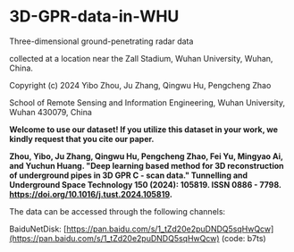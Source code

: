# 3D-GPR-data-in-WHU
Three-dimensional ground-penetrating radar data 

collected at a location near the Zall Stadium, Wuhan University, Wuhan, China. 

Copyright (c) 2024 Yibo Zhou, Ju Zhang, Qingwu Hu, Pengcheng Zhao

School of Remote Sensing and Information Engineering, Wuhan University, Wuhan 430079, China

**Welcome to use our dataset! If you utilize this dataset in your work, we kindly request that you cite our paper.**

**Zhou, Yibo, Ju Zhang, Qingwu Hu, Pengcheng Zhao, Fei Yu, Mingyao Ai, and Yuchun Huang. "Deep learning based method for 3D reconstruction of underground pipes in 3D GPR C - scan data." Tunnelling and Underground Space Technology 150 (2024): 105819. ISSN 0886 - 7798. https://doi.org/10.1016/j.tust.2024.105819.**

The data can be accessed through the following channels:

BaiduNetDisk: [https://pan.baidu.com/s/1_tZd20e2puDNDQ5sqHwQcw](https://pan.baidu.com/s/1_tZd20e2puDNDQ5sqHwQcw) (code: b7ts)
